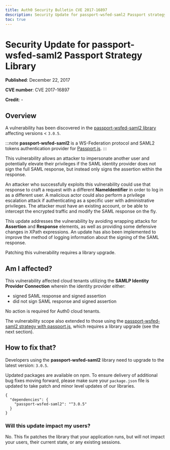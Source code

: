 ```yaml
---
title: Auth0 Security Bulletin CVE 2017-16897
description: Security Update for passport-wsfed-saml2 Passport strategy library (CVE 2017-16897)
toc: true
---
```

# Security Update for passport-wsfed-saml2 Passport Strategy Library

**Published**: December 22, 2017

**CVE number**: CVE 2017-16897

**Credit**: -

## Overview

A vulnerability has been discovered in the [passport-wsfed-saml2 library](https://github.com/auth0/passport-wsfed-saml2) affecting versions < `3.0.5`.

:::note
**passport-wsfed-saml2** is a WS-Federation protocol and SAML2 tokens authentication provider for [Passport.js](http://passportjs.org/).
:::

This vulnerability allows an attacker to impersonate another user and potentially elevate their privileges if the SAML identity provider does not sign the full SAML response, but instead only signs the assertion within the response.

An attacker who successfully exploits this vulnerability could use that response to craft a request with a different **NameIdentifier** in order to log in as a different user. A malicious actor could also perform a privilege escalation attack if authenticating as a specific user with administrative privileges. The attacker must have an existing account, or be able to intercept the encrypted traffic and modify the SAML response on the fly. 

This update addresses the vulnerability by avoiding wrapping attacks for **Assertion** and **Response** elements, as well as providing some defensive changes in XPath expressions. An update has also been implemented to improve the method of logging information about the signing of the SAML response.

Patching this vulnerability requires a library upgrade. 

## Am I affected?

This vulnerability affected cloud tenants utilizing the **SAMLP Identity Provider Connection** wherein the identity provider either:

- signed SAML response and signed assertion
- did not sign SAML response and signed assertion

No action is required for Auth0 cloud tenants. 

The vulnerability scope also extended to those using the [passport-wsfed-saml2 strategy with passport.js](https://github.com/auth0/passport-wsfed-saml2), which requires a library upgrade (see the next section).

## How to fix that?

Developers using the **passport-wsfed-saml2** library need to upgrade to the latest version: `3.0.5`.

Updated packages are available on npm. To ensure delivery of additional bug fixes moving forward, please make sure your `package.json` file is updated to take patch and minor level updates of our libraries.

```text
{
  "dependencies": {
    "passport-wsfed-saml2": "^3.0.5"
  }
}
```

### Will this update impact my users?

No. This fix patches the library that your application runs, but will not impact your users, their current state, or any existing sessions.
